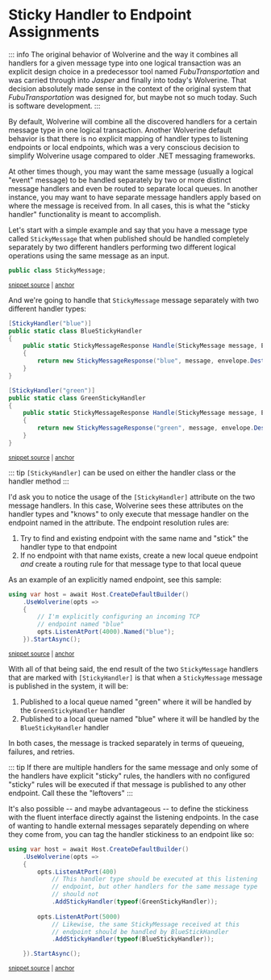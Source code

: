 # Sticky Handler to Endpoint Assignments <Badge type="tip" text="3.0" />

::: info
The original behavior of Wolverine and the way it combines all handlers for a given message type into one logical
transaction was an explicit design choice in a predecessor tool named _FubuTransportation_ and was carried through
into _Jasper_ and finally into today's Wolverine. That decision absolutely made sense in the context of the original
system that _FubuTransportation_ was designed for, but maybe not so much today. Such is software development.
:::

By default, Wolverine will combine all the discovered handlers for a certain message type in one logical transaction. 
Another Wolverine default behavior is that there is no explicit mapping of handler types to listening endpoints or local
endpoints, which was a very conscious decision to simplify Wolverine usage compared to older .NET messaging frameworks. 

At other times though, you may want the same message (usually a logical "event" message) to be handled separately by
two or more distinct message handlers and even be routed to separate local queues. In another instance, you may want
to have separate message handlers apply based on where the message is received from. In all cases, this is what the "sticky handler"
functionality is meant to accomplish.

Let's start with a simple example and say that you have a message type called `StickyMessage` that when published should
be handled completely separately by two different handlers performing two different logical operations using the same
message as an input.

<!-- snippet: sample_StickyMessage -->
<a id='snippet-sample_stickymessage'></a>
```cs
public class StickyMessage;
```
<sup><a href='https://github.com/JasperFx/wolverine/blob/main/src/Testing/CoreTests/Acceptance/sticky_message_handlers.cs#L216-L220' title='Snippet source file'>snippet source</a> | <a href='#snippet-sample_stickymessage' title='Start of snippet'>anchor</a></sup>
<!-- endSnippet -->

And we're going to handle that `StickyMessage` message separately with two different handler types:

<!-- snippet: sample_using_sticky_handler_attribute -->
<a id='snippet-sample_using_sticky_handler_attribute'></a>
```cs
[StickyHandler("blue")]
public static class BlueStickyHandler
{
    public static StickyMessageResponse Handle(StickyMessage message, Envelope envelope)
    {
        return new StickyMessageResponse("blue", message, envelope.Destination);
    }
}

[StickyHandler("green")]
public static class GreenStickyHandler
{
    public static StickyMessageResponse Handle(StickyMessage message, Envelope envelope)
    {
        return new StickyMessageResponse("green", message, envelope.Destination);
    }
}
```
<sup><a href='https://github.com/JasperFx/wolverine/blob/main/src/Testing/CoreTests/Acceptance/sticky_message_handlers.cs#L222-L242' title='Snippet source file'>snippet source</a> | <a href='#snippet-sample_using_sticky_handler_attribute' title='Start of snippet'>anchor</a></sup>
<!-- endSnippet -->

::: tip
`[StickyHandler]` can be used on either the handler class or the handler method
:::

I'd ask you to notice the usage of the `[StickyHandler]` attribute on the two message handlers. In this case,
Wolverine sees these attributes on the handler types and "knows" to only execute that message handler on the endpoint
named in the attribute. The endpoint resolution rules are:

1. Try to find and existing endpoint with the same name and "stick" the handler type to that endpoint
2. If no endpoint with that name exists, create a new local queue endpoint _and_ create a routing rule for that message type
   to that local queue

As an example of an explicitly named endpoint, see this sample:

<!-- snippet: sample_named_listener_endpoint -->
<a id='snippet-sample_named_listener_endpoint'></a>
```cs
using var host = await Host.CreateDefaultBuilder()
    .UseWolverine(opts =>
    {
        // I'm explicitly configuring an incoming TCP
        // endpoint named "blue"
        opts.ListenAtPort(4000).Named("blue");
    }).StartAsync();
```
<sup><a href='https://github.com/JasperFx/wolverine/blob/main/src/Testing/CoreTests/Acceptance/sticky_message_handlers.cs#L154-L164' title='Snippet source file'>snippet source</a> | <a href='#snippet-sample_named_listener_endpoint' title='Start of snippet'>anchor</a></sup>
<!-- endSnippet -->

With all of that being said, the end result of the two `StickyMessage` handlers that are marked with `[StickyHandler]`
is that when a `StickyMessage` message is published in the system, it will be:

1. Published to a local queue named "green" where it will be handled by the `GreenStickyHandler` handler
2. Published to a local queue named "blue" where it will be handled by the `BlueStickyHandler` handler

In both cases, the message is tracked separately in terms of queueing, failures, and retries.

::: tip
If there are multiple handlers for the same message and only some of the handlers have explicit "sticky" rules, the 
handlers with no configured "sticky" rules will be executed if that message is published to any other endpoint. Call these
the "leftovers"
:::

It's also possible -- and maybe advantageous -- to define the stickiness with the fluent interface directly against
the listening endpoints. In the case of wanting to handle external messages separately depending on where they come from,
you can tag the handler stickiness to an endpoint like so:

<!-- snippet: sample_sticky_handlers_by_endpoint_with_fluent_interface -->
<a id='snippet-sample_sticky_handlers_by_endpoint_with_fluent_interface'></a>
```cs
using var host = await Host.CreateDefaultBuilder()
    .UseWolverine(opts =>
    {
        opts.ListenAtPort(400)
            // This handler type should be executed at this listening
            // endpoint, but other handlers for the same message type
            // should not
            .AddStickyHandler(typeof(GreenStickyHandler));
        
        opts.ListenAtPort(5000)
            // Likewise, the same StickyMessage received at this
            // endpoint should be handled by BlueStickHandler
            .AddStickyHandler(typeof(BlueStickyHandler));

    }).StartAsync();
```
<sup><a href='https://github.com/JasperFx/wolverine/blob/main/src/Testing/CoreTests/Acceptance/sticky_message_handlers.cs#L169-L187' title='Snippet source file'>snippet source</a> | <a href='#snippet-sample_sticky_handlers_by_endpoint_with_fluent_interface' title='Start of snippet'>anchor</a></sup>
<!-- endSnippet -->


